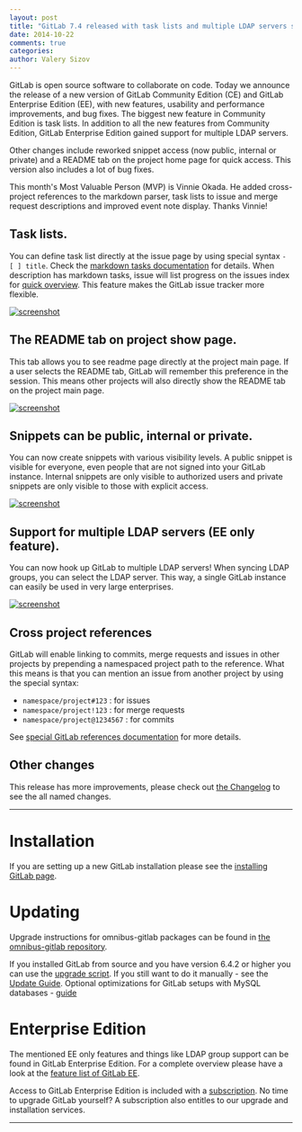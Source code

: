 ```yaml
---
layout: post
title: "GitLab 7.4 released with task lists and multiple LDAP servers support"
date: 2014-10-22
comments: true
categories:
author: Valery Sizov
---
```


GitLab is open source software to collaborate on code.
Today we announce the release of a new version of GitLab Community Edition (CE) and GitLab Enterprise Edition (EE), with new features, usability and performance improvements, and bug fixes.
The biggest new feature in Community Edition is task lists.
In addition to all the new features from Community Edition, GitLab Enterprise Edition gained support for multiple LDAP servers.

Other changes include reworked snippet access (now public, internal or private) and a README tab on the project home page for quick access. This version also includes a lot of bug fixes.

This month's Most Valuable Person (MVP) is Vinnie Okada. He added cross-project references to the markdown parser, task lists to issue and merge request descriptions and improved event note display.
Thanks Vinnie!

<!--more-->

## Task lists.

You can define task list directly at the issue page by using special syntax `- [ ] title`. Check the [markdown tasks documentation](http://doc.gitlab.com/ce/markdown/markdown.html#task-lists) for details. When description has markdown tasks, issue will list progress on the issues index for [quick overview](/images/7_4/quick_task_overview.png). This feature makes the GitLab issue tracker more flexible.

[![screenshot](/images/7_4/task-list.png)](/images/7_4/task-list.png)


## The README tab on project show page.

This tab allows you to see readme page directly at the project main page. If a user selects the README tab, GitLab will remember this preference in the session. This means other projects will also directly show the README tab on the project main page.

[![screenshot](/images/7_4/project-readme.png)](/images/7_4/project-readme.png)


## Snippets can be public, internal or private.

You can now create snippets with various visibility levels. A public snippet is visible for everyone, even people that are not signed into your GitLab instance. Internal snippets are only visible to authorized users and private snippets are only visible to those with explicit access.

[![screenshot](/images/7_4/new-snippet.png)](/images/7_4/new-snippet.png)


## Support for multiple LDAP servers (EE only feature).

You can now hook up GitLab to multiple LDAP servers! When syncing LDAP groups, you can select the LDAP server. This way, a single GitLab instance can easily be used in very large enterprises.

[![screenshot](/images/7_4/ldap.png)](/images/7_4/ldap.png)

## Cross project references

GitLab will enable linking to commits, merge requests and issues in other projects by prepending a namespaced project path to the reference. What this means is that you can mention an issue from another project by using the special syntax:

* `namespace/project#123` : for issues
* `namespace/project!123` : for merge requests
* `namespace/project@1234567` : for commits

See [special GitLab references documentation](http://doc.gitlab.com/ce/markdown/markdown.html#special-gitlab-references) for more details.

## Other changes

This release has more improvements, please check out [the Changelog](https://gitlab.com/gitlab-org/gitlab-ce/blob/7-4-stable/CHANGELOG) to see the all named changes.

- - -

# Installation

If you are setting up a new GitLab installation please see the [installing GitLab page](https://www.gitlab.com/installation/).

# Updating

Upgrade instructions for omnibus-gitlab packages can be found in [the omnibus-gitlab repository](https://gitlab.com/gitlab-org/omnibus-gitlab/blob/master/doc/update.md).

If you installed GitLab from source and you have version 6.4.2 or higher you can use the [upgrade script](https://gitlab.com/gitlab-org/gitlab-ce/blob/master/doc/update/upgrader.md).
If you still want to do it manually - see the [Update Guide](https://gitlab.com/gitlab-org/gitlab-ce/blob/master/doc/update/7.3-to-7.4.md).
Optional optimizations for GitLab setups with MySQL databases - [guide](https://gitlab.com/gitlab-org/gitlab-ce/blob/7-4-stable/doc/update/7.3-to-7.4.md#9-optional-optimizations-for-gitlab-setups-with-mysql-databases)

# Enterprise Edition

The mentioned EE only features and things like LDAP group support can be found in GitLab Enterprise Edition.
For a complete overview please have a look at the [feature list of GitLab EE](http://www.gitlab.com/gitlab-ee/).

Access to GitLab Enterprise Edition is included with a [subscription](http://www.gitlab.com/subscription/).
No time to upgrade GitLab yourself?
A subscription also entitles to our upgrade and installation services.

- - -
